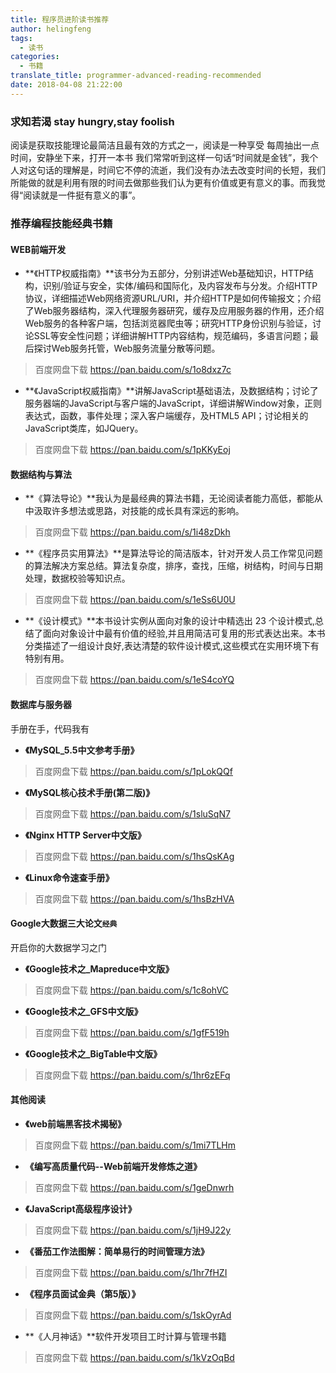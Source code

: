 ```yaml
---
title: 程序员进阶读书推荐
author: helingfeng
tags:
  - 读书
categories:
  - 书籍
translate_title: programmer-advanced-reading-recommended
date: 2018-04-08 21:22:00
---
```

### 求知若渴 stay hungry,stay foolish

阅读是获取技能理论最简洁且最有效的方式之一，阅读是一种享受
每周抽出一点时间，安静坐下来，打开一本书
我们常常听到这样一句话“时间就是金钱”，我个人对这句话的理解是，时间它不停的流逝，我们没有办法去改变时间的长短，我们所能做的就是利用有限的时间去做那些我们认为更有价值或更有意义的事。而我觉得“阅读就是一件挺有意义的事”。

### 推荐编程技能经典书籍

#### WEB前端开发

- **《HTTP权威指南》**该书分为五部分，分别讲述Web基础知识，HTTP结构，识别/验证与安全，实体/编码和国际化，及内容发布与分发。介绍HTTP协议，详细描述Web网络资源URL/URI，并介绍HTTP是如何传输报文；介绍了Web服务器结构，深入代理服务器研究，缓存及应用服务器的作用，还介绍Web服务的各种客户端，包括浏览器爬虫等；研究HTTP身份识别与验证，讨论SSL等安全性问题；详细讲解HTTP内容结构，规范编码，多语言问题；最后探讨Web服务托管，Web服务流量分散等问题。
> 百度网盘下载 https://pan.baidu.com/s/1o8dxz7c

- **《JavaScript权威指南》**讲解JavaScript基础语法，及数据结构；讨论了服务器端的JavaScript与客户端的JavaScript，详细讲解Window对象，正则表达式，函数，事件处理；深入客户端缓存，及HTML5 API；讨论相关的JavaScript类库，如JQuery。
> 百度网盘下载 https://pan.baidu.com/s/1pKKyEoj

#### 数据结构与算法

- **《算法导论》**我认为是最经典的算法书籍，无论阅读者能力高低，都能从中汲取许多想法或思路，对技能的成长具有深远的影响。
> 百度网盘下载 https://pan.baidu.com/s/1i48zDkh

- **《程序员实用算法》**是算法导论的简洁版本，针对开发人员工作常见问题的算法解决方案总结。算法复杂度，排序，查找，压缩，树结构，时间与日期处理，数据校验等知识点。
> 百度网盘下载 https://pan.baidu.com/s/1eSs6U0U

- **《设计模式》**本书设计实例从面向对象的设计中精选出 23 个设计模式,总结了面向对象设计中最有价值的经验,并且用简洁可复用的形式表达出来。本书分类描述了一组设计良好,表达清楚的软件设计模式,这些模式在实用环境下有特别有用。
> 百度网盘下载 https://pan.baidu.com/s/1eS4coYQ

#### 数据库与服务器

手册在手，代码我有

- **《MySQL_5.5中文参考手册》**
> 百度网盘下载 https://pan.baidu.com/s/1pLokQQf

- **《MySQL核心技术手册(第二版)》**
> 百度网盘下载 https://pan.baidu.com/s/1sluSqN7

- **《Nginx HTTP Server中文版》**
> 百度网盘下载 https://pan.baidu.com/s/1hsQsKAg

- **《Linux命令速查手册》**
> 百度网盘下载 https://pan.baidu.com/s/1hsBzHVA

#### Google大数据三大论文`经典`

开启你的大数据学习之门

- **《Google技术之_Mapreduce中文版》**
> 百度网盘下载 https://pan.baidu.com/s/1c8ohVC

- **《Google技术之_GFS中文版》**
> 百度网盘下载 https://pan.baidu.com/s/1gfF519h

- **《Google技术之_BigTable中文版》**
> 百度网盘下载 https://pan.baidu.com/s/1hr6zEFq

#### 其他阅读


- **《web前端黑客技术揭秘》**
> 百度网盘下载 https://pan.baidu.com/s/1mi7TLHm

- **《编写高质量代码--Web前端开发修炼之道》**
> 百度网盘下载 https://pan.baidu.com/s/1geDnwrh

- **《JavaScript高级程序设计》**
> 百度网盘下载 https://pan.baidu.com/s/1jH9J22y

- **《番茄工作法图解：简单易行的时间管理方法》**
> 百度网盘下载 https://pan.baidu.com/s/1hr7fHZI

- **《程序员面试金典（第5版）》**
> 百度网盘下载 https://pan.baidu.com/s/1skOyrAd

- **《人月神话》**软件开发项目工时计算与管理书籍
> 百度网盘下载 https://pan.baidu.com/s/1kVzOqBd